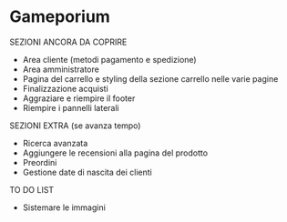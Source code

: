 # Gameporium

SEZIONI ANCORA DA COPRIRE
- Area cliente (metodi pagamento e spedizione)
- Area amministratore
- Pagina del carrello e styling della sezione carrello nelle varie pagine
- Finalizzazione acquisti
- Aggraziare e riempire il footer
- Riempire i pannelli laterali

SEZIONI EXTRA (se avanza tempo)
- Ricerca avanzata
- Aggiungere le recensioni alla pagina del prodotto
- Preordini
- Gestione date di nascita dei clienti

TO DO LIST
- Sistemare le immagini

